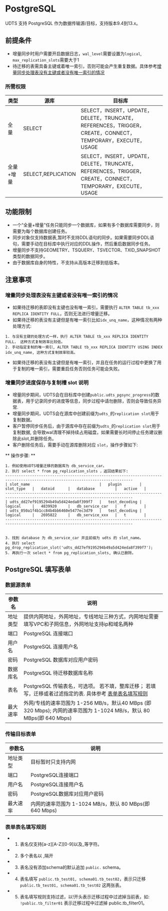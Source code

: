 

# PostgreSQL

UDTS 支持 PostgreSQL 作为数据传输源/目标，支持版本9.4到13.x。

## 前提条件

- 增量同步时用户需要开启数据日志，`wal_level`需要设置为`logical`, `max_replication_slots`需要大于1
- 待迁移的表需具备主键或着唯一索引，否则可能会产生重复数据。具体参考[增量同步处理表没有主键或者没有唯一索引的情况](#增量同步处理表没有主键或者没有唯一索引的情况)


### 所需权限

| 类型      | 源库               | 目标库                                                                                                    |
| --------- | ------------------ | --------------------------------------------------------------------------------------------------------- |
| 全  量    | SELECT             | SELECT，INSERT，UPDATE，DELETE，TRUNCATE，REFERENCES，TRIGGER，CREATE，CONNECT，TEMPORARY，EXECUTE，USAGE |
| 全量+增量 | SELECT,REPLICATION | SELECT，INSERT，UPDATE，DELETE，TRUNCATE，REFERENCES，TRIGGER，CREATE，CONNECT，TEMPORARY，EXECUTE，USAGE |

## 功能限制
- 一个“全量+增量”任务只能同步一个数据库，如果有多个数据库需要同步，则需要为每个数据库创建任务。
- 同步对象仅支持数据表,暂时不支持DDL语句的同步。如果需要同步DDL语句，需要手动在目标库中执行对应的DDL操作，然后重启数据同步任务。
- 增量同步不支持GEOMETRY、TSQUERY、TSVECTOR、TXID_SNAPSHOT类型的数据同步。
- 由于数据库自身的特性，不支持从高版本迁移到低版本。

## 注意事项

### 增量同步处理表没有主键或者没有唯一索引的情况

- 如果待迁移的表即没有主键也没有唯一索引，需要执行 `ALTER TABLE tb_xxx REPLICA IDENTITY FULL`，否则无法进行增量迁移。
- 如果待迁移的表没有主键但是有唯一索引比如`idx_unq_name`，这种情况有两种处理方式:

```
1. 与没有主键的处理方式一样，执行 ALTER TABLE tb_xxx REPLICA IDENTITY FULL， 这种方式复制效率比较低。
2. 手动指定复制的唯一索引, ALTER TABLE tb_xxx REPLICA IDENTITY USING INDEX idx_unq_name, 这种方式复制效率较高。
```

- 如果待迁移的表没有主键但是有唯一索引，并且在任务的运行过程中更换了用于复制的唯一索引，需要重启任务否则任务可能会失败。

### 增量同步进度保存与复制槽 slot 说明
- 增量同步期间，UDTS会在目标库中创建`public.udts_pgsync_progress`的数据表，用于记录同步的进度等信息，同步过程中请勿删除，否则会导致任务异常.
- 增量同步期间，UDTS会在源库中创建前缀为`udts_`的`replication slot`用于复制数据。
- 客户暂停同步任务后，由于源库中存在前缀为`udts_`的`replication slot`用于复制数据, 会导致wal清理不掉持续占用磁盘，如果需要长时间停止任务建议删除此slot,并删除任务。
- 客户删除任务后，需要手动在源库删除对应 `slot`，操作步骤如下:

** 操作步骤: **       
                                              
```
1. 例如使用UDTS增量迁移的数据库为 db_service_car。
2. 执行 select * from pg_replication_slots ，返回结果如下:
-------------------------------------------------------------------------------------------------------------------------------
| slot_name                               |   plugin        |   slot_type   |   datoid      |   database         |   active   |
-------------------------------------------------------------------------------------------------------------------------------
| udts_dd27ef9195294b49a5d424eda8f399f7   |   test_decoding |   logical     |   4839920     |   db_service_car   |   f        |
| udts_050a1f4b1cc84b4bb6460e5477ec3d79   |   test_decoding |   logical     |   2695822     |   db_service_xxx   |   t        |
-------------------------------------------------------------------------------------------------------------------------------


3. 找到 database 为 db_service_car 并且前缀为 udts 的 slot_name。
4. 执行 select pg_drop_replication_slot('udts_dd27ef9195294b49a5d424eda8f399f7');
5. 再执行一次 select * from pg_replication_slots, 确认已删除。
```


## PostgreSQL 填写表单

### 数据源表单

| 参数名   | 说明                                                                                                                 |
| -------- | -------------------------------------------------------------------------------------------------------------------- |
| 地址类型 | 提供内网地址，外网地址，专线地址三种方式，内网地址需要填写VPC和子网信息，外网地址支持ip和域名两种                    |
| 端口     | PostgreSQL 连接端口                                                                                                  |
| 用户名   | PostgreSQL 连接用户名                                                                                                |
| 密码     | PostgreSQL 数据库对应用户密码                                                                                        |
| 数据库名 | PostgreSQL 待迁移数据库名称                                                                                          |
| 表名     | PostgreSQL 传输表名，可选项。 若不填，整库迁移； 若填写，迁移或者过滤指定的表. 具体参考 [表单表名填写规则](#表单表名填写规则)           |
| 最大速率 | 外网/专线的速率范围为 1-256 MB/s，默认40 MBps (即 320 Mbps); 内网的速率范围为 1-1024 MB/s，默认 80 MBps(即 640 Mbps) |

### 传输目标表单

| 参数名   | 说明                                                    |
| -------- | ------------------------------------------------------- |
| 地址类型 | 目标暂时只支持内网                                      |
| 端口     | PostgreSQL连接端口                                      |
| 用户名   | PostgreSQL连接用户名                                    |
| 密码     | PostgreSQL数据库对应用户密码                            |
| 最大速率 | 内网的速率范围为 1-1024 MB/s，默认 80 MBps(即 640 Mbps) |

### 表单表名填写规则

- 1. 表名仅支持[a-z][A-Z][0-9]以及_等字符。
- 2. 多个表名以 ,隔开
- 3. 表名没有添加schema的默认追加 `public.` schema。
- 4. 表名填写 `public.tb_test01, schema01.tb_test02`，表示只迁移 `public.tb_test01, schema01.tb_test02` 这两张表。
- 5. 表名填写规则支持过滤，以!开头表示迁移过程中过滤掉当前表，如: `!public.tb_filter01` 表示迁移过程中过滤掉 public.tb_filter01。

